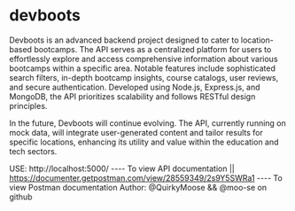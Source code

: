# devboots

Devboots is an advanced backend project designed to cater to location-based bootcamps.
The API serves as a centralized platform for users to effortlessly explore and access comprehensive information about various bootcamps within a specific area.
Notable features include sophisticated search filters, in-depth bootcamp insights, course catalogs, user reviews, and secure authentication.
Developed using Node.js, Express.js, and MongoDB, the API prioritizes scalability and follows RESTful design principles.

In the future, Devboots will continue evolving. The API, currently running on mock data, will integrate user-generated content and tailor results for specific locations, enhancing its utility and value within the education and tech sectors.


USE: http://localhost:5000/ ---- To view API documentation  || https://documenter.getpostman.com/view/28559349/2s9Y5SWRa1 ---- To view Postman documentation 
Author: @QuirkyMoose && @moo-se on github
